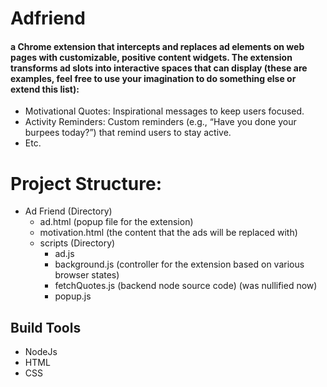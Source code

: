 # Adfriend
#### a Chrome extension that intercepts and replaces ad elements on web pages with customizable, positive content widgets. The extension transforms ad slots into interactive spaces that can display (these are examples, feel free to use your imagination to do something else or extend this list):
- Motivational Quotes: Inspirational messages to keep users focused.
- Activity Reminders: Custom reminders (e.g., “Have you done your burpees today?”) that remind users to stay active.
- Etc.

# Project Structure:
- Ad Friend (Directory)
    - ad.html (popup file for the extension)
    - motivation.html (the content that the ads will be replaced with)
    - scripts (Directory)
        - ad.js
        - background.js (controller for the extension based on various browser states)
        - fetchQuotes.js (backend node source code) (was nullified now)
        - popup.js
    
## Build Tools
- NodeJs
- HTML
- CSS
